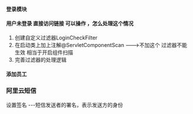 


#### 登录模块

#### 用户未登录 直接访问链接 可以操作 ，怎么处理这个情况
1. 创建自定义过滤器LoginCheckFilter
2. 在启动类上加上注解@ServletComponentScan --->不加这个 过滤器不能生效 相当于开启组件扫描
3. 完善过滤器的处理逻辑




#### 添加员工





### 阿里云短信
设置签名 ---短信发送者的署名，表示发送方的身份
